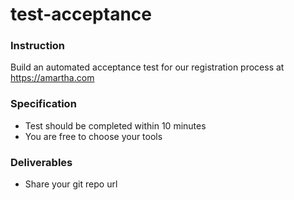 # test-acceptance

### Instruction
Build an automated acceptance test for our registration process at https://amartha.com

### Specification
* Test should be completed within 10 minutes
* You are free to choose your tools

### Deliverables
* Share your git repo url
